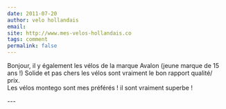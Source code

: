 ```yaml
---
date: 2011-07-20
author: velo hollandais
email: 
site: http://www.mes-velos-hollandais.co
tags: comment
permalink: false
---
```


<p>Bonjour, il y également les vélos de la marque Avalon (jeune marque de 15 ans !) Solide et pas chers les vélos sont vraiment le bon rapport qualité/ prix.<br />
Les vélos montego sont mes préférés ! il sont vraiment superbe ! </p>
---